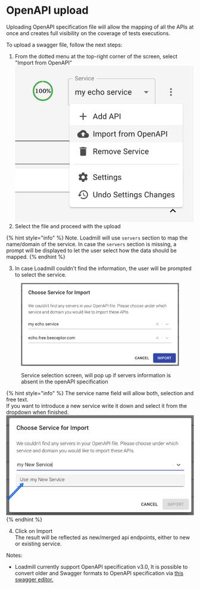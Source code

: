 # OpenAPI upload

Uploading OpenAPI specification file will allow the mapping of all the APIs at once and creates full visibility on the coverage of tests executions.

To upload a swagger file, follow the next steps:

1. From the dotted menu at the top-right corner of the screen, select "Import from OpenAPI"\
   ![](<../../../.gitbook/assets/image (19) (3).png>)
2. Select the file and proceed with the upload

{% hint style="info" %}
Note. Loadmill will use `servers` section to map the name/domain of the service. In case the `servers` section is missing, a prompt will be displayed to let the user select how the data should be mapped.
{% endhint %}

3. In case Loadmill couldn't find the information, the user will be prompted to select the service.

<figure><img src="../../../.gitbook/assets/image (26).png" alt=""><figcaption><p>Service selection screen, will pop up if servers information is absent in the openAPI specification</p></figcaption></figure>

{% hint style="info" %}
The service name field will allow both, selection and free text.\
If you want to introduce a new service write it down and select it from the dropdown when finished.\
<img src="../../../.gitbook/assets/image (29).png" alt="" data-size="original">
{% endhint %}

4. Click on Import\
   The result will be reflected as new/merged api endpoints, either to new or existing service.

Notes:

* Loadmill currently support OpenAPI specification v3.0, It is possible to convert older and Swagger formats to OpenAPI specification via [this swagger editor.](https://editor.swagger.io/)
